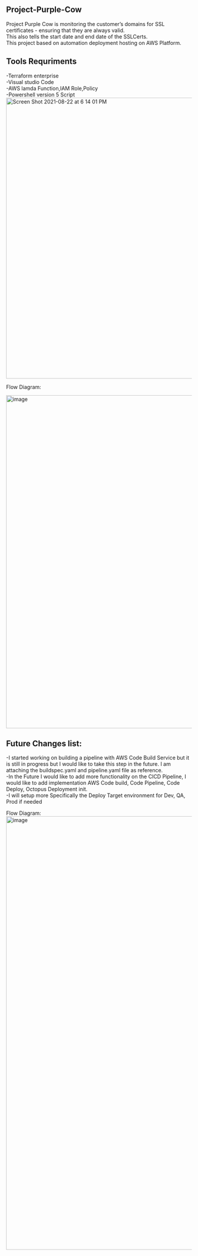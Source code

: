 ## Project-Purple-Cow
Project Purple Cow is monitoring the customer’s domains for SSL certificates - ensuring that they are always valid.<br/>
This also tells the start date and end date of the SSLCerts. <br/>
This project based on automation deployment hosting on AWS Platform.<br/>
## Tools Requriments
-Terraform enterprise<br/>
-Visual studio Code <br/>
-AWS lamda Function,IAM Role,Policy <br/>
-Powershell version 5 Script <br/>
<img width="760" alt="Screen Shot 2021-08-22 at 6 14 01 PM" src="https://user-images.githubusercontent.com/89275317/130371659-23221c3e-e681-4e92-ac9e-972487d584ba.png"> <br/>



Flow Diagram:

<img width="901" alt="image" src="https://user-images.githubusercontent.com/89275317/130370052-3ee3b459-3e61-49cd-81aa-60799b78c3c1.png">

<br/>

## Future Changes list:

-I started working on building a pipeline with AWS Code Build Service but it is still in progress but I would like to take this step in the future. I am attaching     the buildspec.yaml and pipeline.yaml file as reference.<br/>
-In the Future I would like to add more functionality on the CICD Pipeline, I would like to add implementation  AWS Code build, Code Pipeline, Code Deploy, Octopus Deployment init.<br/>
-I will setup more Specifically the Deploy Target environment for Dev, QA, Prod if needed<br/>

Flow Diagram:
<img width="1173" alt="image" src="https://user-images.githubusercontent.com/89275317/130370897-946ee08d-b31f-433c-82e2-7dc28c8445d3.png">



